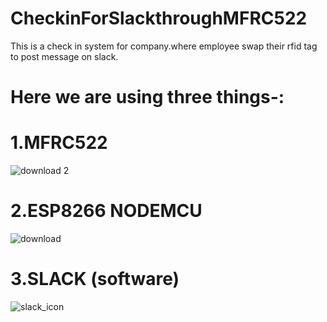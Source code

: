 # CheckinForSlackthroughMFRC522
This is a check in system for company.where employee swap their rfid tag to post message on slack.

# Here we are using three things-:
# 1.MFRC522
![download 2](https://user-images.githubusercontent.com/19189211/40733320-ed195134-6452-11e8-973b-717f98d1b387.jpg)
# 2.ESP8266 NODEMCU
![download](https://user-images.githubusercontent.com/19189211/40733692-e3bfd01c-6453-11e8-9acf-67defa649430.jpg)
# 3.SLACK (software)
![slack_icon](https://user-images.githubusercontent.com/19189211/40733764-1abf01be-6454-11e8-857e-25b51367020d.png)
